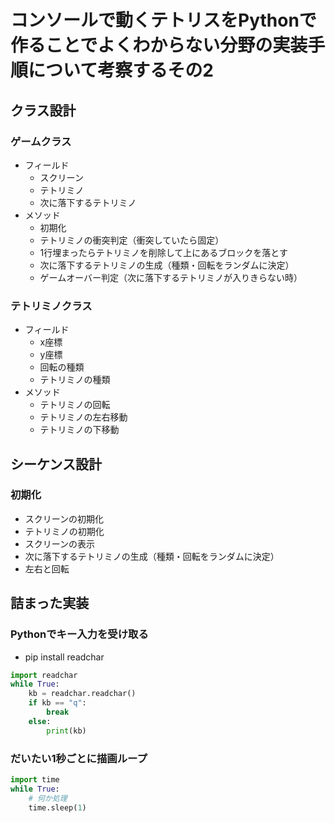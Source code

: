 # コンソールで動くテトリスをPythonで作ることでよくわからない分野の実装手順について考察するその2
## クラス設計
### ゲームクラス
- フィールド
    - スクリーン
    - テトリミノ
    - 次に落下するテトリミノ
- メソッド
    - 初期化
    - テトリミノの衝突判定（衝突していたら固定）
    - 1行埋まったらテトリミノを削除して上にあるブロックを落とす
    - 次に落下するテトリミノの生成（種類・回転をランダムに決定）
    - ゲームオーバー判定（次に落下するテトリミノが入りきらない時）

### テトリミノクラス
- フィールド
    - x座標
    - y座標
    - 回転の種類
    - テトリミノの種類
- メソッド
    - テトリミノの回転
    - テトリミノの左右移動
    - テトリミノの下移動

## シーケンス設計
### 初期化
- スクリーンの初期化
- テトリミノの初期化
- スクリーンの表示
- 次に落下するテトリミノの生成（種類・回転をランダムに決定）
- 左右と回転

## 詰まった実装
### Pythonでキー入力を受け取る
- pip install readchar
```python
import readchar
while True:
    kb = readchar.readchar()
    if kb == "q":
        break
    else:
        print(kb)
```

### だいたい1秒ごとに描画ループ
```python
import time
while True:
    # 何か処理
    time.sleep(1)
```